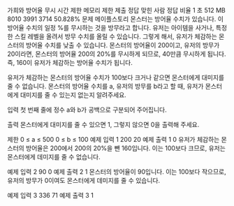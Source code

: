 가희와 방어율 무시
시간 제한	메모리 제한	제출	정답	맞힌 사람	정답 비율
1 초	512 MB	8010	3991	3714	50.828%
문제
메이플스토리 몬스터는 방어율 수치가 있습니다. 이 방어율 수치의 일정 %를 무시하는 것을 방무라고 합니다. 유저는 아이템을 사거나, 특정한 스킬 레벨을 올려서 방무 수치를 올릴 수 있습니다. 그렇게 해서, 유저가 체감하는 몬스터의 방어율 수치를 낮출 수 있습니다. 몬스터의 방어율이 200이고, 유저의 방무가 20이라면, 몬스터의 방어율 200의 20%를 무시하게 되므로, 40만큼 무시하게 됩니다. 즉, 160이 유저가 체감하는 방어율 수치가 됩니다.

유저가 체감하는 몬스터의 방어율 수치가 100보다 크거나 같으면 몬스터에게 대미지를 줄 수 없습니다. 몬스터의 방어율 수치를 a, 유저의 방무를 b라고 할 때, 유저가 몬스터에게 대미지를 줄 수 있는지 없는지 알려주세요.  

입력
첫 번째 줄에 정수 a와 b가 공백으로 구분되어 주어집니다.

출력
몬스터에게 대미지를 줄 수 있으면 1, 그렇지 않으면 0을 출력해 주세요.

제한
0 ≤ a ≤ 500
0 ≤ b ≤ 100
예제 입력 1 
200 20
예제 출력 1 
0
유저가 체감하는 몬스터의 방어율은 200에서 200의 20%을 뺀 160입니다. 이는 100보다 크므로, 유저는 몬스터에게 데미지를 줄 수 없습니다.

예제 입력 2 
90 0
예제 출력 2 
1
몬스터의 방어율이 90입니다. 이는 100보다 작으므로, 유저의 방무가 0이여도 몬스터에게 데미지를 줄 수 있습니다.

예제 입력 3 
336 71
예제 출력 3 
1